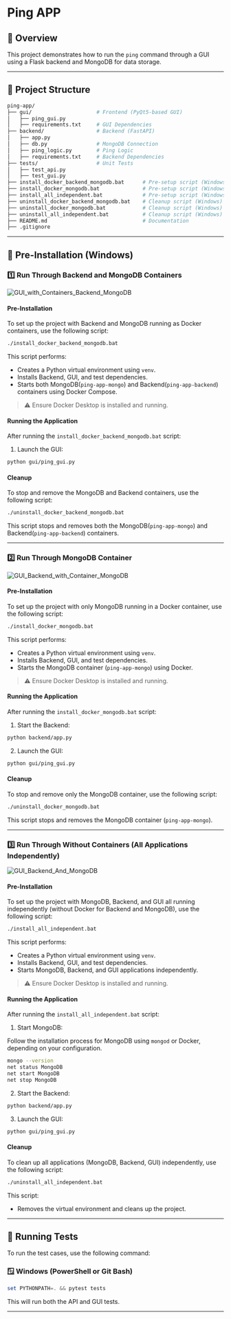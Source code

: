 # Ping APP

## 🚀 Overview

This project demonstrates how to run the `ping` command through a GUI using a Flask backend and MongoDB for data storage.

---

## 📂 Project Structure

```bash
ping-app/
├── gui/                     # Frontend (PyQt5-based GUI)
│   ├── ping_gui.py
│   ├── requirements.txt     # GUI Dependencies
├── backend/                 # Backend (FastAPI)
│   ├── app.py
│   ├── db.py                # MongoDB Connection
│   ├── ping_logic.py        # Ping Logic
│   ├── requirements.txt     # Backend Dependencies
├── tests/                   # Unit Tests
│   ├── test_api.py
│   ├── test_gui.py
├── install_docker_backend_mongodb.bat      # Pre-setup script (Windows) for Backend + MongoDB
├── install_docker_mongodb.bat              # Pre-setup script (Windows) for MongoDB
├── install_all_independent.bat             # Pre-setup script (Windows) for all components independently
├── uninstall_docker_backend_mongodb.bat    # Cleanup script (Windows) for Backend + MongoDB
├── uninstall_docker_mongodb.bat            # Cleanup script (Windows) for MongoDB
├── uninstall_all_independent.bat           # Cleanup script (Windows) for all components independently
├── README.md                               # Documentation
├── .gitignore
```

---

## 🧰 Pre-Installation (Windows)

### 1️⃣ Run Through Backend and MongoDB Containers

![GUI_with_Containers_Backend_MongoDB](images/GUI_with_Containers_Backend_MongoDB.png)

#### **Pre-Installation**

To set up the project with Backend and MongoDB running as Docker containers, use the following script:

```bash
./install_docker_backend_mongodb.bat
```

This script performs:

-   Creates a Python virtual environment using `venv`.
-   Installs Backend, GUI, and test dependencies.
-   Starts both MongoDB(`ping-app-mongo`) and Backend(`ping-app-backend`) containers using Docker Compose.

> ⚠️ Ensure Docker Desktop is installed and running.

#### **Running the Application**

After running the `install_docker_backend_mongodb.bat` script:

1. Launch the GUI:

```bash
python gui/ping_gui.py
```

#### **Cleanup**

To stop and remove the MongoDB and Backend containers, use the following script:

```bash
./uninstall_docker_backend_mongodb.bat
```

This script stops and removes both the MongoDB(`ping-app-mongo`) and Backend(`ping-app-backend`) containers.

---

### 2️⃣ Run Through MongoDB Container

![GUI_Backend_with_Container_MongoDB](images/GUI_Backend_with_Container_MongoDB.png)

#### **Pre-Installation**

To set up the project with only MongoDB running in a Docker container, use the following script:

```bash
./install_docker_mongodb.bat
```

This script performs:

-   Creates a Python virtual environment using `venv`.
-   Installs Backend, GUI, and test dependencies.
-   Starts the MongoDB container (`ping-app-mongo`) using Docker.

> ⚠️ Ensure Docker Desktop is installed and running.

#### **Running the Application**

After running the `install_docker_mongodb.bat` script:

1. Start the Backend:

```bash
python backend/app.py
```

2. Launch the GUI:

```bash
python gui/ping_gui.py
```

#### **Cleanup**

To stop and remove only the MongoDB container, use the following script:

```bash
./uninstall_docker_mongodb.bat
```

This script stops and removes the MongoDB container (`ping-app-mongo`).

---

### 3️⃣ Run Through Without Containers (All Applications Independently)

![GUI_Backend_And_MongoDB](images/GUI_Backend_And_MongoDB.png)

#### **Pre-Installation**

To set up the project with MongoDB, Backend, and GUI all running independently (without Docker for Backend and MongoDB), use the following script:

```bash
./install_all_independent.bat
```

This script performs:

-   Creates a Python virtual environment using `venv`.
-   Installs Backend, GUI, and test dependencies.
-   Starts MongoDB, Backend, and GUI applications independently.

> ⚠️ Ensure Docker Desktop is installed and running.

#### **Running the Application**

After running the `install_all_independent.bat` script:

1. Start MongoDB:

Follow the installation process for MongoDB using `mongod` or Docker, depending on your configuration.

```bash
mongo --version
net status MongoDB
net start MongoDB
net stop MongoDB
```

2. Start the Backend:

```bash
python backend/app.py
```

3. Launch the GUI:

```bash
python gui/ping_gui.py
```

#### **Cleanup**

To clean up all applications (MongoDB, Backend, GUI) independently, use the following script:

```bash
./uninstall_all_independent.bat
```

This script:

-   Removes the virtual environment and cleans up the project.

---

## 🧪 Running Tests

To run the test cases, use the following command:

### 🪟 Windows (PowerShell or Git Bash)

```powershell
set PYTHONPATH=. && pytest tests
```

This will run both the API and GUI tests.

---
